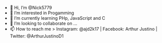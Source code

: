 - 👋 Hi, I’m @Nick5779
- 👀 I’m interested in Progamming
- 🌱 I’m currently learning PHp, JavaScript and C
- 💞️ I’m looking to collaborate on ...
- 📫 How to reach me  > Instagram: @ajd2k17 | Facebook: Arthur Justino | Twitter: @ArthurJustinoD1

<!---
Nick5779/Nick5779 is a ✨ special ✨ repository because its `README.md` (this file) appears on your GitHub profile.
You can click the Preview link to take a look at your changes.
--->
